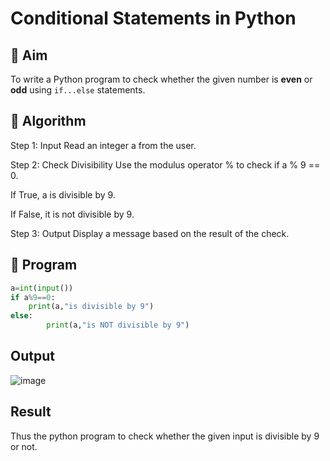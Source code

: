 # Conditional Statements in Python

## 🎯 Aim
To write a Python program to check whether the given number is **even** or **odd** using `if...else` statements.

## 🧠 Algorithm
Step 1: Input
Read an integer a from the user.

Step 2: Check Divisibility
Use the modulus operator % to check if a % 9 == 0.

If True, a is divisible by 9.

If False, it is not divisible by 9.

Step 3: Output
Display a message based on the result of the check.

## 🧾 Program
``` python
a=int(input())
if a%9==0:
    print(a,"is divisible by 9")
else:
        print(a,"is NOT divisible by 9")
```
## Output

![image](https://github.com/user-attachments/assets/8f5cd46d-ee17-491d-b1f5-97db00c6942e)

## Result
Thus the python program to check whether the given input is divisible by 9 or not.
